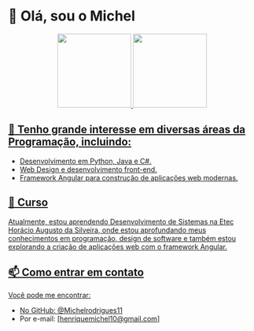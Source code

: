 

# 👋 Olá, sou o Michel

<div align="center">
  <a href="https://github.com/strFelix">
  <img height="150em" src="https://github-readme-stats.vercel.app/api?username=Michelrodrigues11&show_icons=true&theme=gotham&include_all_commits=true&count_private=true" />
  <img height="150em" src="https://github-readme-stats.vercel.app/api/top-langs/?username=Michelrodrigues11&layout=compact&langs_count=7&theme=gotham" />
  <br>
</div>


  
## 👀 Tenho grande interesse em diversas áreas da Programação, incluindo:

- Desenvolvimento em Python, Java e C#.
- Web Design e desenvolvimento front-end.
- Framework Angular para construção de aplicações web modernas.

## 🌱 Curso
Atualmente, estou aprendendo Desenvolvimento de Sistemas na Etec Horácio Augusto da Silveira, onde estou aprofundando meus conhecimentos em programação, design de software e também estou explorando a criação de aplicações web com o framework Angular.

## 📫 Como entrar em contato

Você pode me encontrar:

- No GitHub: [@Michelrodrigues11](https://github.com/Michelrodrigues11)
- Por e-mail: [henriquemichel10@gmail.com]
